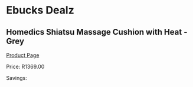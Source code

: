
# Ebucks Dealz
## Homedics Shiatsu Massage Cushion with Heat - Grey
[Product Page](https://www.ebucks.com/web/shop/productSelected.do?prodId=1018704874&catId=1186086453)

Price: R1369.00

Savings: 


	